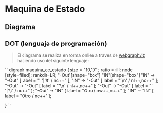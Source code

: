 Maquina de Estado
=================

Diagrama 
--------

## DOT (lenguaje de programación)
> El diagrama se realiza en forma onlien a traves de [webgraphviz](http://www.webgraphviz.com/) haciendo uso del siguinte lenguaje:

`` digraph maquina_de_estado {
size = "10,10" ;
ratio = fill;
node [style=filled];
	rankdir=LR;
	"-Out"[shape="box"] "IN"[shape="box"]
	"IN" -> "-Out" [ label = "' '|'\\t' / nc++" ];
	"IN" -> "-Out" [ label = "'\\n' / nl++,nc++" ];
	"-Out" -> "-Out" [ label = "'\\n' / nl++,nc++" ];
	"-Out" -> "-Out" [ label = "' '|'\\t' / nc++" ];
        "-Out" -> "IN" [ label = "Otro / nw++,nc++" ];
	"IN" -> "IN" [ label = "Otro / nc++" ];

} ``

